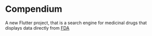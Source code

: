 # Compendium

A new Flutter project, that is a search engine for medicinal drugs that displays data directly from [FDA](https://open.fda.gov/)


